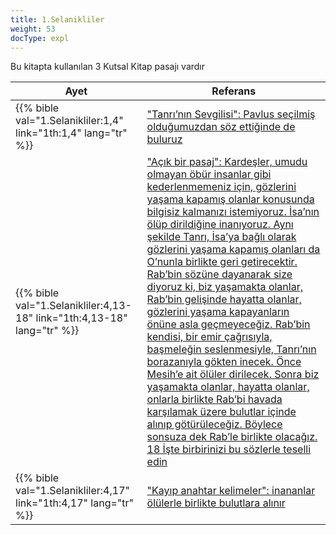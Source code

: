 ```yaml
---
title: 1.Selanikliler
weight: 53
docType: expl
---
```


Bu kitapta kullanılan 3 Kutsal Kitap pasajı vardır

| Ayet | Referans |
|-------|-----------|
| {{% bible val="1.Selanikliler:1,4" link="1th:1,4" lang="tr" %}} | ["Tanrı’nın Sevgilisi": Pavlus seçilmiş olduğumuzdan söz ettiğinde de buluruz](/expl/background/israel/the-church-is-part-of-israel#2baf) |
| {{% bible val="1.Selanikliler:4,13-18" link="1th:4,13-18" lang="tr" %}} | ["Açık bir pasaj": Kardeşler, umudu olmayan öbür insanlar gibi kederlenmemeniz için, gözlerini yaşama kapamış olanlar konusunda bilgisiz kalmanızı istemiyoruz. İsa’nın ölüp dirildiğine inanıyoruz. Aynı şekilde Tanrı, İsa’ya bağlı olarak gözlerini yaşama kapamış olanları da O’nunla birlikte geri getirecektir. Rab’bin sözüne dayanarak size diyoruz ki, biz yaşamakta olanlar, Rab’bin gelişinde hayatta olanlar, gözlerini yaşama kapayanların önüne asla geçmeyeceğiz. Rab’bin kendisi, bir emir çağrısıyla, başmeleğin seslenmesiyle, Tanrı’nın borazanıyla gökten inecek. Önce Mesih’e ait ölüler dirilecek. Sonra biz yaşamakta olanlar, hayatta olanlar, onlarla birlikte Rab’bi havada karşılamak üzere bulutlar içinde alınıp götürüleceğiz. Böylece sonsuza dek Rab’le birlikte olacağız. 18 İşte birbirinizi bu sözlerle teselli edin](/expl/topics/others/the-rapture#89dd) |
| {{% bible val="1.Selanikliler:4,17" link="1th:4,17" lang="tr" %}} | ["Kayıp anahtar kelimeler": inananlar ölülerle birlikte bulutlara alınır](/expl/topics/others/the-rapture#470b) |
